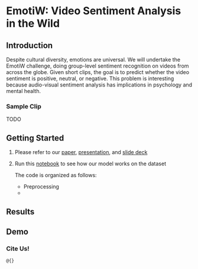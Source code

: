 # EmotiW: Video Sentiment Analysis in the Wild

## Introduction
Despite cultural diversity, emotions are universal. We will undertake the EmotiW challenge, doing group-level sentiment recognition on videos from across the globe. Given short clips, the goal is to predict whether the video sentiment is positive, neutral, or negative. This problem is interesting because audio-visual sentiment analysis has implications in psychology and mental health.

### Sample Clip

TODO




## Getting Started

1. Please refer to our [paper](report.pdf), [presentation](https://drive.google.com/file/d/15s1jfWtt37JV1BQu1e2gvfaTqEdFsgOK/view?usp=sharing), and [slide deck](https://docs.google.com/presentation/d/1rHWnZwHUW6CVbl7qutWYIRriGZnI6RD6-AfmcoQ0yJc/edit)
2. Run this [notebook]() to see how our model works on the dataset

   The code is organized as follows:
   - Preprocessing
   - 


## Results


## 

## Demo



### Cite Us!
```
@{}

```

